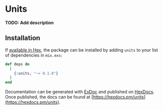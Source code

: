 # Units

**TODO: Add description**

## Installation

If [available in Hex](https://hex.pm/docs/publish), the package can be installed
by adding `units` to your list of dependencies in `mix.exs`:

```elixir
def deps do
  [
    {:units, "~> 0.1.0"}
  ]
end
```

Documentation can be generated with [ExDoc](https://github.com/elixir-lang/ex_doc)
and published on [HexDocs](https://hexdocs.pm). Once published, the docs can
be found at [https://hexdocs.pm/units](https://hexdocs.pm/units).

